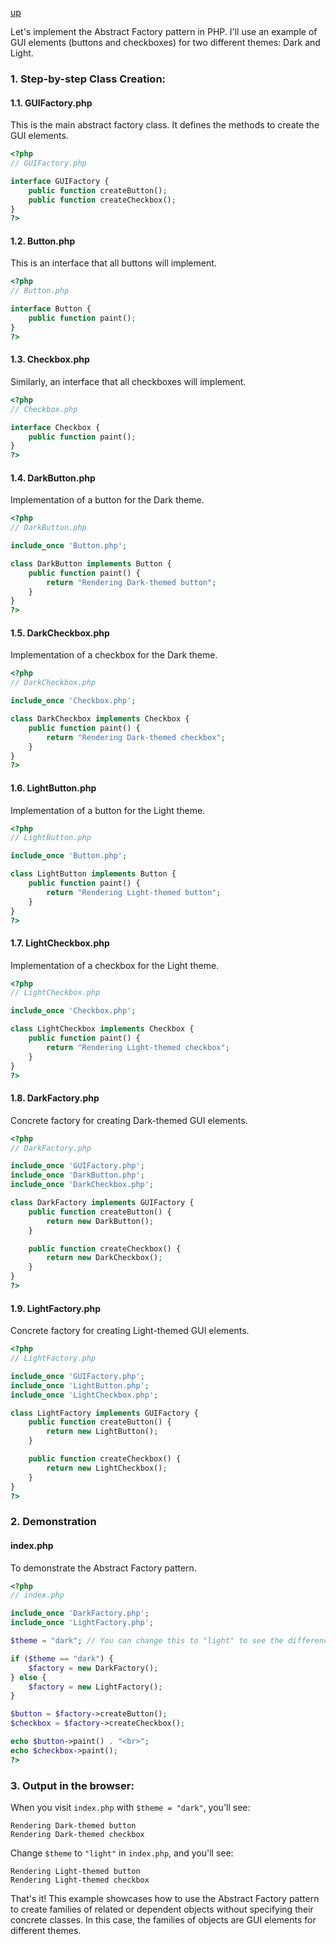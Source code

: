 [up](../README.md)

Let's implement the Abstract Factory pattern in PHP. I'll use an example of GUI elements (buttons and checkboxes) for two different themes: Dark and Light. 

### 1. Step-by-step Class Creation:

#### 1.1. GUIFactory.php

This is the main abstract factory class. It defines the methods to create the GUI elements.

```php
<?php
// GUIFactory.php

interface GUIFactory {
    public function createButton();
    public function createCheckbox();
}
?>
```

#### 1.2. Button.php

This is an interface that all buttons will implement.

```php
<?php
// Button.php

interface Button {
    public function paint();
}
?>
```

#### 1.3. Checkbox.php

Similarly, an interface that all checkboxes will implement.

```php
<?php
// Checkbox.php

interface Checkbox {
    public function paint();
}
?>
```

#### 1.4. DarkButton.php

Implementation of a button for the Dark theme.

```php
<?php
// DarkButton.php

include_once 'Button.php';

class DarkButton implements Button {
    public function paint() {
        return "Rendering Dark-themed button";
    }
}
?>
```

#### 1.5. DarkCheckbox.php

Implementation of a checkbox for the Dark theme.

```php
<?php
// DarkCheckbox.php

include_once 'Checkbox.php';

class DarkCheckbox implements Checkbox {
    public function paint() {
        return "Rendering Dark-themed checkbox";
    }
}
?>
```

#### 1.6. LightButton.php

Implementation of a button for the Light theme.

```php
<?php
// LightButton.php

include_once 'Button.php';

class LightButton implements Button {
    public function paint() {
        return "Rendering Light-themed button";
    }
}
?>
```

#### 1.7. LightCheckbox.php

Implementation of a checkbox for the Light theme.

```php
<?php
// LightCheckbox.php

include_once 'Checkbox.php';

class LightCheckbox implements Checkbox {
    public function paint() {
        return "Rendering Light-themed checkbox";
    }
}
?>
```

#### 1.8. DarkFactory.php

Concrete factory for creating Dark-themed GUI elements.

```php
<?php
// DarkFactory.php

include_once 'GUIFactory.php';
include_once 'DarkButton.php';
include_once 'DarkCheckbox.php';

class DarkFactory implements GUIFactory {
    public function createButton() {
        return new DarkButton();
    }

    public function createCheckbox() {
        return new DarkCheckbox();
    }
}
?>
```

#### 1.9. LightFactory.php

Concrete factory for creating Light-themed GUI elements.

```php
<?php
// LightFactory.php

include_once 'GUIFactory.php';
include_once 'LightButton.php';
include_once 'LightCheckbox.php';

class LightFactory implements GUIFactory {
    public function createButton() {
        return new LightButton();
    }

    public function createCheckbox() {
        return new LightCheckbox();
    }
}
?>
```

### 2. Demonstration

#### index.php

To demonstrate the Abstract Factory pattern.

```php
<?php
// index.php

include_once 'DarkFactory.php';
include_once 'LightFactory.php';

$theme = "dark"; // You can change this to "light" to see the difference

if ($theme == "dark") {
    $factory = new DarkFactory();
} else {
    $factory = new LightFactory();
}

$button = $factory->createButton();
$checkbox = $factory->createCheckbox();

echo $button->paint() . "<br>";
echo $checkbox->paint();
?>
```

### 3. Output in the browser:

When you visit `index.php` with `$theme = "dark"`, you'll see:

```
Rendering Dark-themed button
Rendering Dark-themed checkbox
```

Change `$theme` to `"light"` in `index.php`, and you'll see:

```
Rendering Light-themed button
Rendering Light-themed checkbox
```

That's it! This example showcases how to use the Abstract Factory pattern to create families of related or dependent objects without specifying their concrete classes. In this case, the families of objects are GUI elements for different themes.
